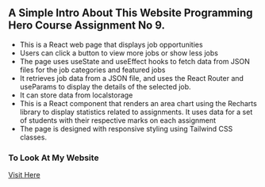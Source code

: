## A Simple Intro About This Website Programming Hero Course Assignment No 9.
* This is a React web page that displays job opportunities 
* Users can click a button to view more jobs or show less jobs
* The page uses useState and useEffect hooks to fetch data from JSON files for the job categories and featured jobs
* It retrieves job data from a JSON file, and uses the React Router and useParams to display the details of the selected job.
* It can store data from localstorage
* This is a React component that renders an area chart using the Recharts library to display statistics related to assignments. It uses data for a set of students with their respective marks on each assignment
* The page is designed with responsive styling using Tailwind CSS classes.

### To Look At My Website
[Visit Here](https://statuesque-sunshine-ec2b3c.netlify.app/)
